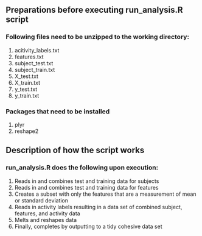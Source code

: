 ## Preparations before executing run_analysis.R script

### Following files need to be unzipped to the working directory:
1. acitivity_labels.txt
2. features.txt
3. subject_test.txt
4. subject_train.txt
5. X_test.txt
6. X_train.txt
7. y_test.txt
8. y_train.txt

### Packages that need to be installed
1. plyr
2. reshape2

## Description of how the script works

### run_analysis.R does the following upon execution:
1. Reads in and combines test and training data for subjects
2. Reads in and combines test and training data for features
3. Creates a subset with only the features that are a measurement of mean or standard deviation
4. Reads in activity labels resulting in a data set of combined subject, features, and activity data
5. Melts and reshapes data
6. Finally, completes by outputting to a tidy cohesive data set

